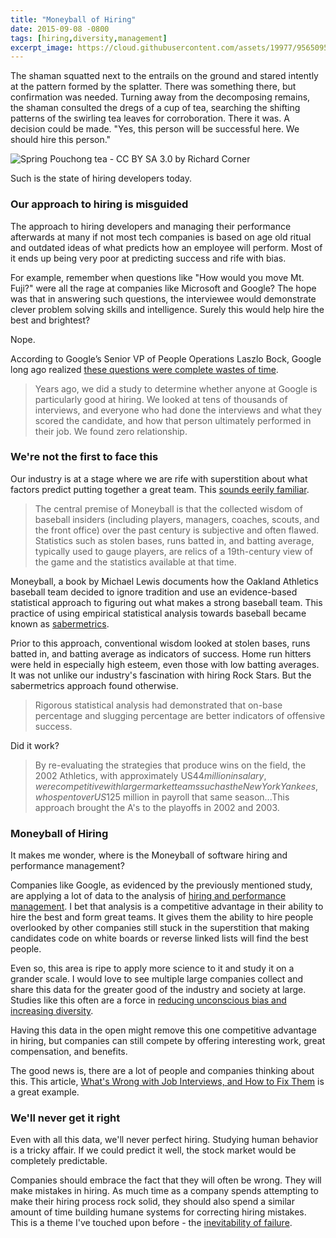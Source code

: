```yaml
---
title: "Moneyball of Hiring"
date: 2015-09-08 -0800
tags: [hiring,diversity,management]
excerpt_image: https://cloud.githubusercontent.com/assets/19977/9565095/3e6e5c4c-4e70-11e5-8023-6aa1f81c31dd.png
---
```


The shaman squatted next to the entrails on the ground and stared intently at the pattern formed by the splatter. There was something there, but confirmation was needed. Turning away from the decomposing remains, the shaman consulted the dregs of a cup of tea, searching the shifting patterns of the swirling tea leaves for corroboration. There it was. A decision could be made. "Yes, this person will be successful here. We should hire this person."

![Spring Pouchong tea - CC BY SA 3.0 by Richard Corner ](https://cloud.githubusercontent.com/assets/19977/9565095/3e6e5c4c-4e70-11e5-8023-6aa1f81c31dd.png)

Such is the state of hiring developers today.

### Our approach to hiring is misguided

The approach to hiring developers and managing their performance afterwards at many if not most tech companies is based on age old ritual and outdated ideas of what predicts how an employee will perform. Most of it ends up being very poor at predicting success and rife with bias.

For example, remember when questions like "How would you move Mt. Fuji?" were all the rage at companies like Microsoft and Google? The hope was that in answering such questions, the interviewee would demonstrate clever problem solving skills and intelligence. Surely this would help hire the best and brightest?

Nope.

According to Google’s Senior VP of People Operations Laszlo Bock, Google long ago realized [these questions were complete wastes of time](http://www.deathandtaxesmag.com/200732/google-admits-its-famous-job-interview-questions-were-a-complete-waste-of-time/).

> Years ago, we did a study to determine whether anyone at Google is particularly good at hiring. We looked at tens of thousands of interviews, and everyone who had done the interviews and what they scored the candidate, and how that person ultimately performed in their job. We found zero relationship.

### We're not the first to face this

Our industry is at a stage where we are rife with superstition about what factors predict putting together a great team. This [sounds eerily familiar](https://en.wikipedia.org/wiki/Moneyball).

> The central premise of Moneyball is that the collected wisdom of baseball insiders (including players, managers, coaches, scouts, and the front office) over the past century is subjective and often flawed. Statistics such as stolen bases, runs batted in, and batting average, typically used to gauge players, are relics of a 19th-century view of the game and the statistics available at that time.

Moneyball, a book by Michael Lewis documents how the Oakland Athletics baseball team decided to ignore tradition and use an evidence-based statistical approach to figuring out what makes a strong baseball team. This practice of using empirical statistical analysis towards baseball became known as [sabermetrics](https://en.wikipedia.org/wiki/Sabermetrics).

Prior to this approach, conventional wisdom looked at stolen bases, runs batted in, and batting average as indicators of success. Home run hitters were held in especially high esteem, even those with low batting averages. It was not unlike our industry's fascination with hiring Rock Stars. But the sabermetrics approach found otherwise.

> Rigorous statistical analysis had demonstrated that on-base percentage and slugging percentage are better indicators of offensive success.

Did it work?

> By re-evaluating the strategies that produce wins on the field, the 2002 Athletics, with approximately US$44 million in salary, were competitive with larger market teams such as the New York Yankees, who spent over US$125 million in payroll that same season...This approach brought the A's to the playoffs in 2002 and 2003.

### Moneyball of Hiring

It makes me wonder, where is the Moneyball of software hiring and performance management?

Companies like Google, as evidenced by the previously mentioned study, are applying a lot of data to the analysis of [hiring and performance management](http://www.theatlantic.com/business/archive/2013/10/how-google-uses-data-to-build-a-better-worker/280347/). I bet that analysis is a competitive advantage in their ability to hire the best and form great teams. It gives them the ability to hire people overlooked by other companies still stuck in the superstition that making candidates code on white boards or reverse linked lists will find the best people.

Even so, this area is ripe to apply more science to it and study it on a grander scale. I would love to see multiple large companies collect and share this data for the greater good of the industry and society at large. Studies like this often are a force in [reducing unconscious bias and increasing diversity](http://www.upworthy.com/this-orchestras-blind-audition-proves-bias-sneaks-in-when-you-least-expect-it).

Having this data in the open might remove this one competitive advantage in hiring, but companies can still compete by offering interesting work, great compensation, and benefits.

The good news is, there are a lot of people and companies thinking about this. This article,  [What's Wrong with Job Interviews, and How to Fix Them](https://www.linkedin.com/pulse/20130610025112-69244073-will-smart-companies-interview-your-kids) is a great example.

### We'll never get it right

Even with all this data, we'll never perfect hiring. Studying human behavior is a tricky affair. If we could predict it well, the stock market would be completely predictable.

Companies should embrace the fact that they will often be wrong. They will make mistakes in hiring. As much time as a company spends attempting to make their hiring process rock solid, they should also spend a similar amount of time building humane systems for correcting hiring mistakes. This is a theme I've touched upon before - the [inevitability of failure](https://haacked.com/archive/2015/02/07/failure-and-repair/).
